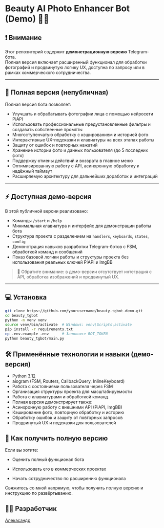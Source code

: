# Beauty AI Photo Enhancer Bot (Demo) 🤖✨

## ❗ Внимание
Этот репозиторий содержит **демонстрационную версию** Telegram-бота.  
Полная версия включает расширенный функционал для обработки фотографий и продвинутую логику UX, доступна по запросу или в рамках коммерческого сотрудничества.

---

## 🎯 Полная версия (непубличная)

Полная версия бота позволяет:

- Улучшать и обрабатывать фотографии лица с помощью нейросети PiAPI
- Использовать профессиональные предустановленные фильтры и создавать собственные промпты
- Многоступенчатую обработку с кэшированием и историей фото
- Интерактивные UX-подсказки и клавиатуры на всех этапах работы
- Защиту от ошибок и повторных нажатий
- Хранение истории фото и данных пользователя (до 5 последних фото)
- Поддержку отмены действий и возврата в главное меню
- Оптимизированную работу с API, асинхронную обработку и надёжный таймаут
- Расширяемую архитектуру для дальнейших доработок и интеграций

---

## ⚡ Доступная демо-версия

В этой публичной версии реализовано:

- Команды `/start` и `/help`
- Минимальная клавиатура и интерфейс для демонстрации работы бота
- Структура проекта с разделением на `handlers`, `keyboards`, `states`, `config`  
- Демонстрация навыков разработки Telegram-ботов с FSM, обработкой команд и сообщений
- Показ базовой логики работы и структуры проекта без использования реальных ключей PiAPI и ImgBB

> 🔹 Обратите внимание: в демо-версии отсутствует интеграция с API, обработка изображений и продвинутый UX.  

---

## 💻 Установка

```bash
git clone https://github.com/yourusername/beauty-tgbot-demo.git
cd beauty_tgbot
python -m venv venv
source venv/bin/activate  # Windows: venv\Scripts\activate
pip install -r requirements.txt
cp .env.example .env      # Заполните BOT_TOKEN
python beauty_tgbot/main.py
```

## 🛠 Применённые технологии и навыки (демо-версия)

- Python 3.12
- aiogram (FSM, Routers, CallbackQuery, InlineKeyboard)
- Работа с состояниями пользователя через FSM
- Организация структуры проекта для масштабируемости
- Работа с клавиатурами и обработкой команд
- Полная версия демонстрирует также:
- Асинхронную работу с внешними API (PiAPI, ImgBB)
- Кэширование фото, повторную обработку и историю
- Обработку ошибок и защиту от повторных запросов
- Продвинутый UX и подсказки для пользователей

## 📩 Как получить полную версию

Если вы хотите:

- Оценить полный функционал бота

- Использовать его в коммерческих проектах

- Начать сотрудничество по расширению функционала

Свяжитесь со мной напрямую, чтобы получить полную версию и инструкцию по развёртыванию.


## 👨‍💻 Разработчик

[Алекасандр](https://t.me/qxstay) 